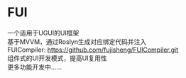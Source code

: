 # FUI  
一个适用于UGUI的UI框架  
基于MVVM，通过Roslyn生成对应绑定代码并注入  
FUICompiler: https://github.com/fujisheng/FUICompiler.git  
组件式的UI开发模式，提高UI复用性  
更多功能开发中......  
